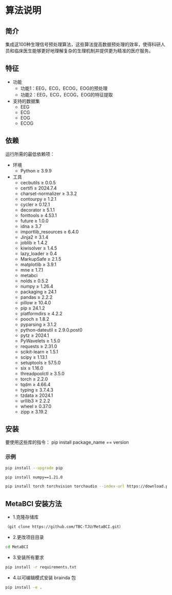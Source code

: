 # 算法说明

## 简介

   集成这100种生理信号预处理算法，这些算法提高数据预处理的效率，使得科研人员和临床医生能够更好地理解复杂的生理机制并提供更为精准的医疗服务。

## 特征
  * 功能
    * 功能1：EEG，ECG，ECOG，EOG的预处理
    * 功能2：EEG，ECG，ECOG，EOG的特征提取
  * 支持的数据集
    * EEG
    * ECG
    * EOG
    * ECOG
## 依赖
运行所需的最低依赖项：
* 环境
  - Python ≥ 3.9.9
* 工具
   - cecbutils ≥ 0.0.5
   - certifi ≥ 2024.7.4
   - charset-normalizer ≥ 3.3.2
   - contourpy ≥ 1.2.1
   - cycler  ≥ 0.12.1
   - decorator ≥ 5.1.1
   - fonttools ≥ 4.53.1
   - future ≥ 1.0.0
   - idna ≥ 3.7
   - importlib_resources ≥ 6.4.0
   - Jinja2 ≥ 3.1.4
   - joblib ≥ 1.4.2
   - kiwisolver ≥ 1.4.5
   - lazy_loader ≥ 0.4
   - MarkupSafe ≥ 2.1.5
   - matplotlib ≥ 3.9.1
   - mne ≥ 1.7.1
   - metabci
   - nolds ≥ 0.5.2
   - numpy ≥ 1.26.4
   - packaging ≥ 24.1
   - pandas ≥ 2.2.2
   - pillow  ≥ 10.4.0
   - pip  ≥ 24.1.2
   - platformdirs ≥ 4.2.2
   - pooch ≥ 1.8.2
   - pyparsing ≥ 3.1.2
   - python-dateutil ≥ 2.9.0.post0
   - pytz ≥ 2024.1
   - PyWavelets ≥ 1.5.0
   - requests ≥ 2.31.0
   - scikit-learn ≥ 1.5.1
   - scipy ≥ 1.13.1
   - setuptools ≥ 57.5.0
   - six ≥ 1.16.0
   - threadpoolctl ≥ 3.5.0
   - torch ≥ 2.2.0
   - tqdm ≥ 4.66.4
   - typing ≥ 3.7.4.3
   - tzdata ≥ 2024.1
   - urllib3 ≥ 2.2.2
   - wheel ≥ 0.37.0
   - zipp ≥ 3.19.2

## 安装

要使用这些库的指令：
pip install package_name == version

### 示例

```bash
pip install --upgrade pip
```

```bash
pip install numpy==1.21.0
```
```bash
pip install torch torchvision torchaudio --index-url https://download.pytorch.org/whl/cpu
```

## MetaBCI 安装方法

- 1.克隆存储库
```bash
（git clone https://github.com/TBC-TJU/MetaBCI.git）
```
- 2.更改项目目录
```bash
cd MetaBCI
```
- 3.安装所有要求
```bash
pip install -r requirements.txt 
```
- 4.以可编辑模式安装 brainda 包
```bash
pip install -e .
```
